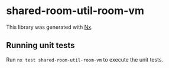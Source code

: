 # shared-room-util-room-vm

This library was generated with [Nx](https://nx.dev).

## Running unit tests

Run `nx test shared-room-util-room-vm` to execute the unit tests.
